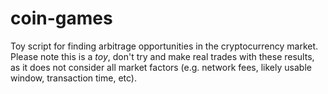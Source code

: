 # coin-games

Toy script for finding arbitrage opportunities in the cryptocurrency market. Please note this is a *toy*, don't try and make real trades with these results, as it does not consider all market factors (e.g. network fees, likely usable window, transaction time, etc).